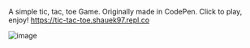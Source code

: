 A simple tic, tac, toe Game. Originally made in CodePen.
Click to play, enjoy! https://tic-tac-toe.shauek97.repl.co

![image](https://user-images.githubusercontent.com/114030649/236694562-c5d2939e-8943-45a7-8bd2-42661bea9c72.png)
